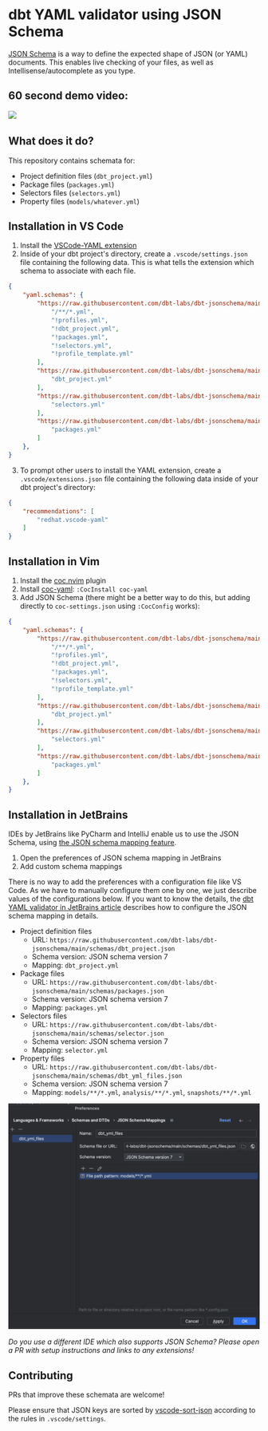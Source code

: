 # dbt YAML validator using JSON Schema

[JSON Schema](https://json-schema.org/) is a way to define the expected shape of JSON (or YAML) documents. This enables live checking of your files, as well as Intellisense/autocomplete as you type. 

## 60 second demo video:
<a href="https://www.loom.com/share/7dd4dfc67765441b80ff454942f59b63?autoplay=1"><img src="https://user-images.githubusercontent.com/7335046/185288526-7dda607f-b406-4e79-ad9f-bf96f654ead0.gif"/></a>

## What does it do?
This repository contains schemata for:
- Project definition files (`dbt_project.yml`)
- Package files (`packages.yml`)
- Selectors files (`selectors.yml`)
- Property files (`models/whatever.yml`)

## Installation in VS Code

1. Install the [VSCode-YAML extension](https://marketplace.visualstudio.com/items?itemName=redhat.vscode-yaml)
2. Inside of your dbt project's directory, create a `.vscode/settings.json` file containing the following data. This is what tells the extension which schema to associate with each file. 
```json
{    
    "yaml.schemas": {
        "https://raw.githubusercontent.com/dbt-labs/dbt-jsonschema/main/schemas/dbt_yml_files.json": [
            "/**/*.yml",
            "!profiles.yml",
            "!dbt_project.yml",
            "!packages.yml",
            "!selectors.yml",
            "!profile_template.yml"
        ],
        "https://raw.githubusercontent.com/dbt-labs/dbt-jsonschema/main/schemas/dbt_project.json": [
            "dbt_project.yml"
        ],
        "https://raw.githubusercontent.com/dbt-labs/dbt-jsonschema/main/schemas/selectors.json": [
            "selectors.yml"
        ],
        "https://raw.githubusercontent.com/dbt-labs/dbt-jsonschema/main/schemas/packages.json": [
            "packages.yml"
        ]
    },
}
```
3. To prompt other users to install the YAML extension, create a `.vscode/extensions.json` file containing the following data inside of your dbt project's directory:
```json
{
    "recommendations": [
        "redhat.vscode-yaml"
    ]
}
```

## Installation in Vim

1. Install the [coc.nvim](https://github.com/neoclide/coc.nvim) plugin
2. Install [coc-yaml](https://github.com/neoclide/coc-yaml): `:CocInstall coc-yaml`
3. Add JSON Schema (there might be a better way to do this, but adding directly to `coc-settings.json` using `:CocConfig` works):
```json
{    
    "yaml.schemas": {
        "https://raw.githubusercontent.com/dbt-labs/dbt-jsonschema/main/schemas/dbt_yml_files.json": [
            "/**/*.yml",
            "!profiles.yml",
            "!dbt_project.yml",
            "!packages.yml",
            "!selectors.yml",
            "!profile_template.yml"
        ],
        "https://raw.githubusercontent.com/dbt-labs/dbt-jsonschema/main/schemas/dbt_project.json": [
            "dbt_project.yml"
        ],
        "https://raw.githubusercontent.com/dbt-labs/dbt-jsonschema/main/schemas/selectors.json": [
            "selectors.yml"
        ],
        "https://raw.githubusercontent.com/dbt-labs/dbt-jsonschema/main/schemas/packages.json": [
            "packages.yml"
        ]
    },
}
```

## Installation in JetBrains

IDEs by JetBrains like PyCharm and IntelliJ enable us to use the JSON Schema, using [the JSON schema mapping feature](https://www.jetbrains.com/help/idea/json.html#ws_json_schema_add_custom).

1. Open the preferences of JSON schema mapping in JetBrains
2. Add custom schema mappings

There is no way to add the preferences with a configuration file like VS Code.
As we have to manually configure them one by one, we just describe values of the configurations below.
If you want to know the details, the [dbt YAML validator in JetBrains article](https://yu-ishikawa.medium.com/dbt-yaml-validator-in-jetbrains-b5ef25e9253e) describes how to configure the JSON schema mapping in details.

- Project definition files
    - URL: `https://raw.githubusercontent.com/dbt-labs/dbt-jsonschema/main/schemas/dbt_project.json`
    - Schema version: JSON schema version 7
    - Mapping: `dbt_project.yml`
- Package files
    - URL: `https://raw.githubusercontent.com/dbt-labs/dbt-jsonschema/main/schemas/packages.json`
    - Schema version: JSON schema version 7
    - Mapping: `packages.yml`
- Selectors files
    - URL: `https://raw.githubusercontent.com/dbt-labs/dbt-jsonschema/main/schemas/selector.json`
    - Schema version: JSON schema version 7
    - Mapping: `selector.yml`
- Property files
    - URL: `https://raw.githubusercontent.com/dbt-labs/dbt-jsonschema/main/schemas/dbt_yml_files.json`
    - Schema version: JSON schema version 7
    - Mapping: `models/**/*.yml`, `analysis/**/*.yml`, `snapshots/**/*.yml`

![A screenshot of a JetBrains Preferences panel showing the correct mapping of the dbt_yml_files JSON Schema](jetbrains-config.png)

_Do you use a different IDE which also supports JSON Schema? Please open a PR with setup instructions and links to any extensions!_

## Contributing 
PRs that improve these schemata are welcome! 

Please ensure that JSON keys are sorted by [vscode-sort-json](https://marketplace.visualstudio.com/items?itemName=richie5um2.vscode-sort-json) according to the rules in `.vscode/settings`. 
